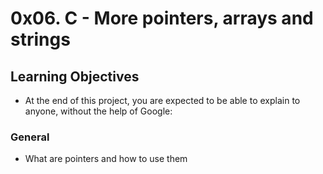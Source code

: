 # 0x06. C - More pointers, arrays and strings
## Learning Objectives
* At the end of this project, you are expected to be able to explain to anyone, without the help of Google:
### General 
* What are pointers and how to use them
